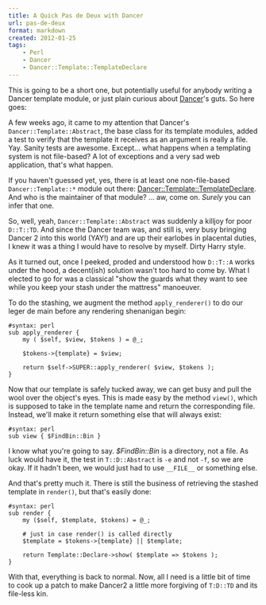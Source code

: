 ```yaml
---
title: A Quick Pas de Deux with Dancer
url: pas-de-deux
format: markdown
created: 2012-01-25
tags:
    - Perl
    - Dancer
    - Dancer::Template::TemplateDeclare
---
```


This is going to be a short one, but potentially useful for anybody writing
a Dancer template module, or just plain curious about [Dancer](cpan)'s guts. So here
goes:

A few weeks ago, it came to my attention that Dancer's
`Dancer::Template::Abstract`, the base class for its template modules,
added a test to verify that the template it receives as an argument is really
a file. Yay. Sanity tests are awesome.  Except... what happens when a
templating system is not file-based? A lot of exceptions and a very sad web
application, that's what happen.

If you haven't guessed yet, yes, there is at least one non-file-based 
`Dancer::Template::*` module out there:
[Dancer::Template::TemplateDeclare](cpan).  And who is the maintainer of
that module? ... aw, come on. <i>Surely</i> you can infer that one. 

So, well, yeah, `Dancer::Template::Abstract` was suddenly a killjoy for poor
`D::T::TD`. And since the Dancer team was, and still is, very busy bringing
Dancer 2 into this world (YAY!) and are up their earlobes in placental duties,
I knew it was a thing I would have to resolve by myself. Dirty Harry style.

As it turned out, once I peeked, proded and understood how `D::T::A` works
under the hood, a decent(ish) solution wasn't too hard to come by.  What I elected
to go for was a classical "show the guards what they want to see while you
keep your stash under the mattress" manoeuver. 

To do the stashing, we augment the method `apply_renderer()` to do our leger
de main before any rendering shenanigan begin:

    #syntax: perl
    sub apply_renderer {
        my ( $self, $view, $tokens ) = @_;

        $tokens->{template} = $view;

        return $self->SUPER::apply_renderer( $view, $tokens );
    }

Now that our template is safely tucked away, we can get busy and pull the wool
over the object's eyes. This is made easy by the method `view()`, which is
supposed to take in the template name and return the corresponding file.
Instead, we'll make it return something else that will always exist:

    #syntax: perl
    sub view { $FindBin::Bin }

I know what you're going to say. *$FindBin::Bin* is a directory, not a file.
As luck would have it, the test in `T::D::Abstract` is `-e` and not `-f`, so
we are okay. If it hadn't been, we would just had to use `__FILE__` or
something else.

And that's pretty much it. There is still the business of retrieving the
stashed template in `render()`, but that's easily done:

    #syntax: perl
    sub render {
        my ($self, $template, $tokens) = @_;

        # just in case render() is called directly
        $template = $tokens->{template} || $template;

        return Template::Declare->show( $template => $tokens );
    }


With that, everything is back to normal. Now, all I need is a little bit of
time to cook up a patch to make Dancer2 a little more forgiving of `T:D::TD`
and its file-less kin. 

